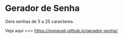 # Gerador de Senha

Gere senhas de 5 a 25 caracteres.

Veja aqui >>> https://ponqueli.github.io/gerador-senha/

